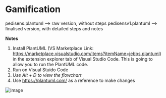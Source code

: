 # Gamification

pedisens.plantuml --> raw version, without steps
pedisensv1.plantuml --> finalised version, with detailed steps and notes


**Notes**
1. Install PlantUML (VS Marketplace Link: https://marketplace.visualstudio.com/items?itemName=jebbs.plantuml) in the extension explorer tab of Visual Studio Code. This is going to allow you to run the PlantUML code. 
2. Run on Visual Stuido Code
3. _Use Alt + D to view the flowchart_
4. Use https://plantuml.com/ as a reference to make changes


![image](https://user-images.githubusercontent.com/61573269/197786775-744c1c4f-5b53-4793-aec7-f617505d854c.png)
